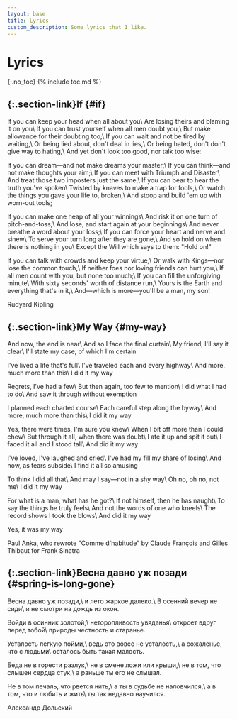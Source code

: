 ```yaml
---
layout: base
title: Lyrics
custom_description: Some lyrics that I like.
---
```

# Lyrics
{:.no_toc}
{% include toc.md %}

## [](#if){:.section-link}If {#if}
If you can keep your head when all about you\\
Are losing theirs and blaming it on you\\
If you can trust yourself when all men doubt you,\\
But make allowance for their doubting too;\\
If you can wait and not be tired by waiting,\\
Or being lied about, don't deal in lies,\\
Or being hated, don't don't give way to hating,\\
And yet don't look too good, nor talk too wise:

If you can dream&mdash;and not make dreams your master;\\
If you can think&mdash;and not make thoughts your aim;\\
If you can meet with Triumph and Disaster\\
And treat those two imposters just the same;\\
If you can bear to hear the truth you've spoken\\
Twisted by knaves to make a trap for fools,\\
Or watch the things you gave your life to, broken,\\
And stoop and build 'em up with worn-out tools;

If you can make one heap of all your winnings\\
And risk it on one turn of pitch-and-toss,\\
And lose, and start again at your beginnings\\
And never breathe a word about your loss;\\
If you can force your heart and nerve and sinew\\
To serve your turn long after they are gone,\\
And so hold on when there is nothing in you\\
Except the Will which says to them: "Hold on!"

If you can talk with crowds and keep your virtue,\\
Or walk with Kings&mdash;nor lose the common touch,\\
If neither foes nor loving friends can hurt you,\\
If all men count with you, but none too much;\\
If you can fill the unforgiving minute\\
With sixty seconds' worth of distance run,\\
Yours is the Earth and everything that's in it,\\
And&mdash;which is more&mdash;you'll be a man, my son!

<span class="insignificant">Rudyard Kipling</span>

## [](#my-way){:.section-link}My Way {#my-way}
And now, the end is near\\
And so I face the final curtain\\
My friend, I'll say it clear\\
I'll state my case, of which I'm certain

I've lived a life that's full\\
I've traveled each and every highway\\
And more, much more than this\\
I did it my way

Regrets, I've had a few\\
But then again, too few to mention\\
I did what I had to do\\
And saw it through without exemption

I planned each charted course\\
Each careful step along the byway\\
And more, much more than this\\
I did it my way

Yes, there were times, I'm sure you knew\\
When I bit off more than I could chew\\
But through it all, when there was doubt\\
I ate it up and spit it out\\
I faced it all and I stood tall\\
And did it my way

I've loved, I've laughed and cried\\
I've had my fill my share of losing\\
And now, as tears subside\\
I find it all so amusing

To think I did all that\\
And may I say&mdash;not in a shy way\\
Oh no, oh no, not me\\
I did it my way

For what is a man, what has he got?\\
If not himself, then he has naught\\
To say the things he truly feels\\
And not the words of one who kneels\\
The record shows I took the blows\\
And did it my way

Yes, it was my way

<span class="insignificant">Paul Anka, who rewrote "Comme d'habitude" by Claude François and Gilles Thibaut for Frank Sinatra</span>

## [](#spring-is-long-gone){:.section-link}Весна давно уж позади {#spring-is-long-gone}
Весна давно уж позади,\\
и лето жаркое далеко.\\
В осенний вечер не сиди\\
и не смотри на дождь из окон.

Войди в осинник золотой,\\
неторопливость увяданья\\
откроет вдруг перед тобой\\
природы честность и старанье.

Усталость легкую пойми,\\
ведь это вовсе не усталость,\\
а сожаленье, что с людьми\\
осталось быть такая малость.

Беда не в горести разлук,\\
не в смене ложи или крыши,\\
не в том, что слышен сердца стук,\\
а раньше ты его не слышал.

Не в том печаль, что рвется нить,\\
а ты в судьбе не наловчился,\\
а в том, что и любить и жить\\
ты так недавно научился.

<span class="insignificant">Александр Дольский</span>

